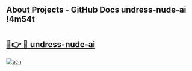 ## About Projects - GitHub Docs undress-nude-ai !4m54t

# <h2><a href="https://andorid.site?title=undress-nude-ai&ref=19M">🔗👉 🔴 undress-nude-ai</a></h2>

[![acn](https://github.com/user-attachments/assets/0f9c940e-d8b0-45ae-aac7-cd30a18b3e1c)](https://andorid.site?title=undress-nude-ai&ref=19M)
